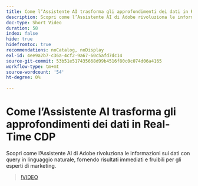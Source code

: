 ```yaml
---
title: Come l’Assistente AI trasforma gli approfondimenti dei dati in Real-Time CDP
description: Scopri come l’Assistente AI di Adobe rivoluziona le informazioni sui dati con query in linguaggio naturale, fornendo risultati immediati e fruibili per gli esperti di marketing.
doc-type: Short Video
duration: 58
index: false
hide: true
hidefromtoc: true
recommendations: noCatalog, noDisplay
exl-id: 4ee9a2b7-c36a-4cf2-9a67-60c5afd7dc14
source-git-commit: 53b51e517435668d99b4516f80c0c074d06a4165
workflow-type: tm+mt
source-wordcount: '54'
ht-degree: 0%

---
```


# Come l’Assistente AI trasforma gli approfondimenti dei dati in Real-Time CDP

Scopri come l’Assistente AI di Adobe rivoluziona le informazioni sui dati con query in linguaggio naturale, fornendo risultati immediati e fruibili per gli esperti di marketing.

<!-- 62_S653_3442539_57_how-ai-assistant-transforms-data-insights-in-realtime-cdp -->
>[!VIDEO](https://video.tv.adobe.com/v/3458199/?learn=on&enablevpops=true)

